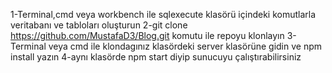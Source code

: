 1-Terminal,cmd veya workbench ile sqlexecute klasörü içindeki komutlarla veritabanı ve tabloları oluşturun
2-git clone https://github.com/MustafaD3/Blog.git komutu ile repoyu klonlayın
3-Terminal veya cmd ile klondagınız klasördeki server klasörüne gidin ve npm install yazın
4-aynı klasörde npm start diyip sunucuyu çalıştırabilirsiniz
